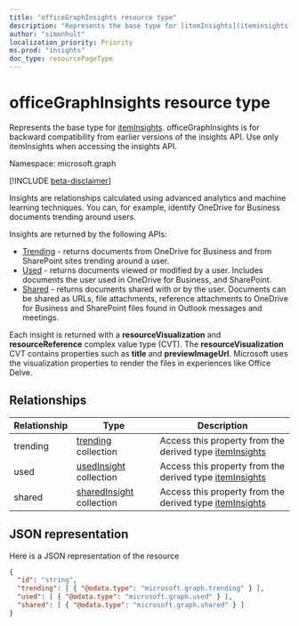 ```yaml
---
title: "officeGraphInsights resource type"
description: "Represents the base type for [itemInsights](iteminsights.md). officeGraphInsights is for backward compatibility from earlier versions of the insights API. Use only itemInsights when accessing the insights API."
author: "simonhult"
localization_priority: Priority
ms.prod: "insights"
doc_type: resourcePageType
---
```


# officeGraphInsights resource type
Represents the base type for [itemInsights](iteminsights.md). officeGraphInsights is for backward compatibility from earlier versions of the insights API. Use only itemInsights when accessing the insights API.

Namespace: microsoft.graph

[!INCLUDE [beta-disclaimer](../../includes/beta-disclaimer.md)]

Insights are relationships calculated using advanced analytics and machine learning techniques. You can, for example, identify OneDrive for Business documents trending around users.

Insights are returned by the following APIs:

- [Trending](insights-trending.md) - returns documents from OneDrive for Business and from SharePoint sites trending around a user.
- [Used](insights-used.md) - returns documents viewed or modified by a user. Includes documents the user used in OneDrive for Business, and SharePoint.
- [Shared](insights-shared.md) - returns documents shared with or by the user. Documents can be shared as URLs, file attachments, reference attachments to OneDrive for Business and SharePoint files found in Outlook messages and meetings.

Each insight is returned with a **resourceVisualization** and **resourceReference** complex value type (CVT). The **resourceVisualization** CVT contains properties such as **title** and **previewImageUrl**. Microsoft uses the visualization properties to render the files in experiences like Office Delve.

## Relationships

| Relationship      | Type          | Description  |
| ------------- |---------------| -------------|
| trending    	| [trending](insights-trending.md) collection		| Access this property from the derived type [itemInsights](iteminsights.md)|
| used    	| [usedInsight](insights-used.md) collection		| Access this property from the derived type [itemInsights](iteminsights.md)|
| shared    	| [sharedInsight](insights-shared.md) collection		| Access this property from the derived type [itemInsights](iteminsights.md)|


## JSON representation

Here is a JSON representation of the resource
<!-- {
  "blockType": "resource",
  "keyProperty":"id",
  "baseType":"microsoft.graph.entity",
  "optionalProperties": [
    "trending",
    "used",
    "shared"
  ],
  "@odata.type": "microsoft.graph.officeGraphInsights"
}-->

```json
{
  "id": "string",
  "trending": [ { "@odata.type": "microsoft.graph.trending" } ],
  "used": [ { "@odata.type": "microsoft.graph.used" } ],
  "shared": [ { "@odata.type": "microsoft.graph.shared" } ]
}
```


